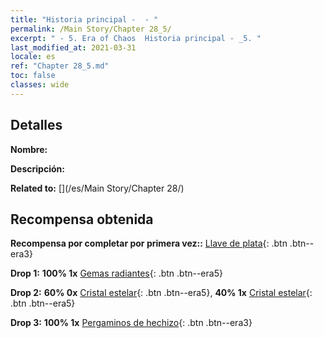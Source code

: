 ```yaml
---
title: "Historia principal -  - "
permalink: /Main Story/Chapter 28_5/
excerpt: " - 5. Era of Chaos  Historia principal - _5. "
last_modified_at: 2021-03-31
locale: es
ref: "Chapter 28_5.md"
toc: false
classes: wide
---
```


## Detalles

 **Nombre:** 

 **Descripción:** 

 **Related to:** [](/es/Main Story/Chapter 28/)

## Recompensa obtenida

 **Recompensa por completar por primera vez::** [Llave de plata](/es/Items/con_693/){: .btn .btn--era3}

 **Drop 1:** **100% 1x** [Gemas radiantes](/es/Items/mat_100/){: .btn .btn--era5}

 **Drop 2:** **60% 0x** [Cristal estelar](/es/Items/mat_94/){: .btn .btn--era5}, **40% 1x** [Cristal estelar](/es/Items/mat_94/){: .btn .btn--era5}

 **Drop 3:** **100% 1x** [Pergaminos de hechizo](/es/Items/con_694/){: .btn .btn--era3}

